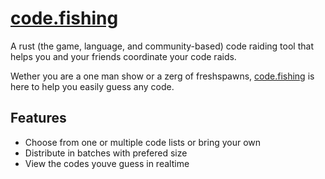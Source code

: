 # [code.fishing](https://code.fishing)

A rust (the game, language, and community-based) code raiding tool that helps you and your friends coordinate your code raids.

Wether you are a one man show or a zerg of freshspawns, [code.fishing](https://code.fishing) is here to help you easily guess any code.

## Features

- Choose from one or multiple code lists or bring your own
- Distribute in batches with prefered size
- View the codes youve guess in realtime
